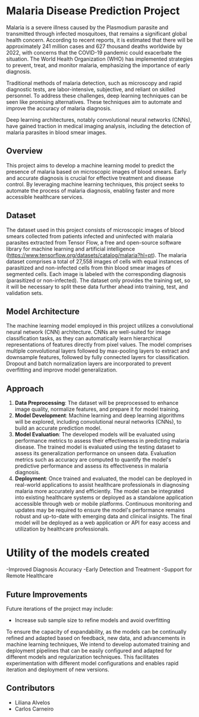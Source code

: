 # Malaria Disease Prediction Project

Malaria  is a severe illness caused by the Plasmodium parasite and transmitted through infected mosquitoes, that remains a significant global health concern. According to recent reports, it is estimated that there will be approximately 241 million cases and 627 thousand deaths worldwide by 2022, with concerns that the COVID-19 pandemic could exacerbate the situation. The World Health Organization (WHO) has implemented strategies to prevent, treat, and monitor malaria, emphasizing the importance of early diagnosis.

Traditional methods of malaria detection, such as microscopy and rapid diagnostic tests, are labor-intensive, subjective, and reliant on skilled personnel. To address these challenges, deep learning techniques can be seen like promising alternatives. These techniques aim to automate and improve the accuracy of malaria diagnosis.

Deep learning architectures, notably convolutional neural networks (CNNs), have gained traction in medical imaging analysis, including the detection of malaria parasites in blood smear images.


## Overview

This project aims to develop a machine learning model to predict the presence of malaria based on microscopic images of blood smears. Early and accurate diagnosis is crucial for effective treatment and disease control. By leveraging machine learning techniques, this project seeks to automate the process of malaria diagnosis, enabling faster and more accessible healthcare services. 

## Dataset

The dataset used in this project consists of microscopic images of blood smears collected from patients infected and uninfected with malaria parasites extracted from  Tensor Flow, a free and open-source software library for machine learning and artificial intelligence (https://www.tensorflow.org/datasets/catalog/malaria?hl=pt).
The malaria dataset comprises a total of 27,558 images of cells with equal instances of parasitized and non-infected cells from thin blood smear images of segmented cells.
Each image is labeled with the corresponding diagnosis (parasitized or non-infected).
The dataset only provides the training set, so it will be necessary to split these data further ahead into training, test, and validation sets.

## Model Architecture

The machine learning model employed in this project utilizes a convolutional neural network (CNN) architecture. CNNs are well-suited for image classification tasks, as they can automatically learn hierarchical representations of features directly from pixel values. The model comprises multiple convolutional layers followed by max-pooling layers to extract and downsample features, followed by fully connected layers for classification. Dropout and batch normalization layers are incorporated to prevent overfitting and improve model generalization.

## Approach

1. **Data Preprocessing**: The dataset will be preprocessed to enhance image quality, normalize features, and prepare it for model training.
2. **Model Development**: Machine learning and deep learning algorithms will be explored, including convolutional neural networks (CNNs), to build an accurate prediction model.
3. **Model Evaluation**: The developed models will be evaluated using performance metrics to assess their effectiveness in predicting malaria disease. 
The trained model is evaluated using the testing dataset to assess its generalization performance on unseen data.
Evaluation metrics such as accuracy are computed to quantify the model's predictive performance and assess its effectiveness in malaria diagnosis.
5. **Deployment**: Once trained and evaluated, the model can be deployed in real-world applications to assist healthcare professionals in diagnosing malaria more accurately and efficiently. The model can be integrated into existing healthcare systems or deployed as a standalone application accessible through web or mobile platforms. Continuous monitoring and updates may be required to ensure the model's performance remains robust and up-to-date with emerging data and clinical insights. The final model will be deployed as a web application or API for easy access and utilization by healthcare professionals.

# Utility of the models created

-Improved Diagnosis Accuracy
-Early Detection and Treatment
-Support for Remote Healthcare

## Future Improvements

Future iterations of the project may include:
- Increase sub sample size to refine models and avoid overfitting
  
To ensure the capacity of expandability, as the models can be continually refined and adapted based on feedback, new data, and advancements in machine learning techniques, We intend to develop automated training and deployment pipelines that can be easily configured and adapted for different models and regularization techniques. This facilitates experimentation with different model configurations and enables rapid iteration and deployment of new versions.

## Contributors

- Liliana Alvelos
- Carlos Carneiro
